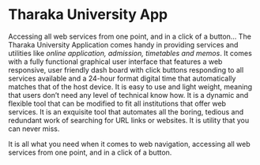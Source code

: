 # Tharaka University App
Accessing all web services from one point, and in a click of a button…
The Tharaka University Application comes handy in providing services and utilities like _online application, admission, timetables and memos_. It comes with a fully functional graphical user interface that features a web responsive, user friendly dash board with click buttons responding to all services available and a 24-hour format digital time that automatically matches that of the host device.
 It is easy to use and light weight, meaning that users don’t need any level of technical know how. It is a dynamic and flexible tool that can be modified to fit all institutions that offer web services. It is an exquisite tool that automates all the boring, tedious and redundant work of searching for URL links or websites. It is utility that you can never miss.

It is all what you need when it comes to web navigation, accessing all web services from one point, and in a click of a button.
